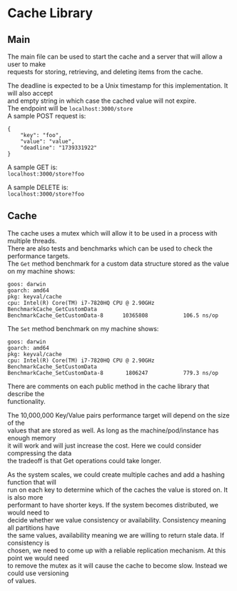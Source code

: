# Cache Library

## Main
The main file can be used to start the cache and a server that will allow a user to make \
requests for storing, retrieving, and deleting items from the cache.

The deadline is expected to be a Unix timestamp for this implementation. It will also accept \
and empty string in which case the cached value will not expire. \
The endpoint will be `localhost:3000/store` \
A sample POST request is:
```
{
    "key": "foo",
    "value": "value",
    "deadline": "1739331922"
}
```

A sample GET is:\
`localhost:3000/store?foo`

A sample DELETE is:\
`localhost:3000/store?foo`

## Cache
The cache uses a mutex which will allow it to be used in a process with multiple threads.\
There are also tests and benchmarks which can be used to check the performance targets.\
The `Get` method benchmark for a custom data structure stored as the value on my machine shows:
```
goos: darwin
goarch: amd64
pkg: keyval/cache
cpu: Intel(R) Core(TM) i7-7820HQ CPU @ 2.90GHz
BenchmarkCache_GetCustomData
BenchmarkCache_GetCustomData-8   	10365808	       106.5 ns/op
```

The `Set` method benchmark on my machine shows:
```
goos: darwin
goarch: amd64
pkg: keyval/cache
cpu: Intel(R) Core(TM) i7-7820HQ CPU @ 2.90GHz
BenchmarkCache_SetCustomData
BenchmarkCache_SetCustomData-8   	 1806247	       779.3 ns/op
```

There are comments on each public method in the cache library that describe the\
functionality.

The 10,000,000 Key/Value pairs performance target will depend on the size of the\
values that are stored as well. As long as the machine/pod/instance has enough memory\
it will work and will just increase the cost. Here we could consider compressing the data\
the tradeoff is that Get operations could take longer.

As the system scales, we could create multiple caches and add a hashing function that will\
run on each key to determine which of the caches the value is stored on. It is also more\
performant to have shorter keys. If the system becomes distributed, we would need to\
decide whether we value consistency or availability. Consistency meaning all partitions have\
the same values, availability meaning we are willing to return stale data. If consistency is\
chosen, we need to come up with a reliable replication mechanism. At this point we would need\
to remove the mutex as it will cause the cache to become slow. Instead we could use versioning\
of values.
